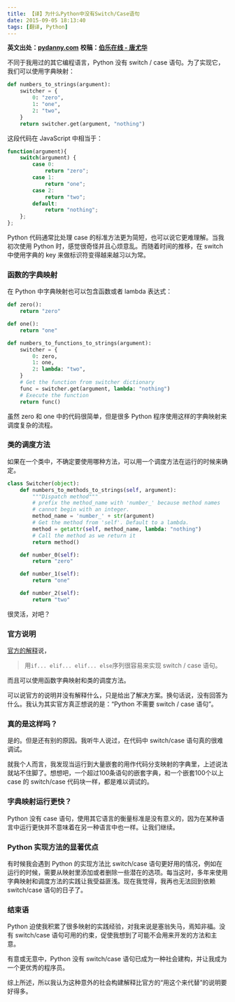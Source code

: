 ```yaml
---
title: 【译】为什么Python中没有Switch/Case语句
date: 2015-09-05 18:13:40
tags: [翻译, Python]
---
```


**英文出处：[pydanny.com](http://www.pydanny.com/why-doesnt-python-have-switch-case.html)**
**校稿：[伯乐在线 - 唐尤华](http://www.jobbole.com/members/tangyouhua)**

不同于我用过的其它编程语言，Python 没有 switch / case 语句。为了实现它，我们可以使用字典映射：

``` python
def numbers_to_strings(argument):
    switcher = {
        0: "zero",
        1: "one",
        2: "two",
    }
    return switcher.get(argument, "nothing")
```

这段代码在 JavaScript 中相当于：

``` javascript
function(argument){
    switch(argument) {
        case 0:
            return "zero";
        case 1:
            return "one";
        case 2:
            return "two";
        default:
            return "nothing";
    };
};
```

Python 代码通常比处理 case 的标准方法更为简短，也可以说它更难理解。当我初次使用 Python 时，感觉很奇怪并且心烦意乱。而随着时间的推移，在 switch 中使用字典的 key 来做标识符变得越来越习以为常。

<!-- more -->

### 函数的字典映射

在 Python 中字典映射也可以包含函数或者 lambda 表达式：

``` python
def zero():
    return "zero"

def one():
    return "one"

def numbers_to_functions_to_strings(argument):
    switcher = {
        0: zero,
        1: one,
        2: lambda: "two",
    }
    # Get the function from switcher dictionary
    func = switcher.get(argument, lambda: "nothing")
    # Execute the function
    return func()
```

虽然 zero 和 one 中的代码很简单，但是很多 Python 程序使用这样的字典映射来调度复杂的流程。

### 类的调度方法

如果在一个类中，不确定要使用哪种方法，可以用一个调度方法在运行的时候来确定。

``` python
class Switcher(object):
    def numbers_to_methods_to_strings(self, argument):
        """Dispatch method"""
        # prefix the method_name with 'number_' because method names
        # cannot begin with an integer.
        method_name = 'number_' + str(argument)
        # Get the method from 'self'. Default to a lambda.
        method = getattr(self, method_name, lambda: "nothing")
        # Call the method as we return it
        return method()

    def number_0(self):
        return "zero"

    def number_1(self):
        return "one"

    def number_2(self):
        return "two"
```

很灵活，对吧？

### 官方说明

[官方的解释](https://docs.python.org/2/faq/design.html#why-isn-t-there-a-switch-or-case-statement-in-python)说，
> 用`if... elif... elif... else`序列很容易来实现 switch / case 语句。

而且可以使用函数字典映射和类的调度方法。

可以说官方的说明并没有解释什么，只是给出了解决方案。换句话说，没有回答为什么。我认为其实官方真正想说的是：“Python 不需要 switch / case 语句”。

### 真的是这样吗？

是的。但是还有别的原因。我听牛人说过，在代码中 switch/case 语句真的很难调试。

就我个人而言，我发现当运行到大量嵌套的用作代码分支映射的字典里，上述说法就站不住脚了。想想吧，一个超过100条语句的嵌套字典，和一个嵌套100个以上 case 的 switch/case 代码块一样，都是难以调试的。

### 字典映射运行更快？

Python 没有 case 语句，使用其它语言的衡量标准是没有意义的，因为在某种语言中运行更快并不意味着在另一种语言中也一样。让我们继续。

### Python 实现方法的显著优点

有时候我会遇到 Python 的实现方法比 switch/case 语句更好用的情况，例如在运行的时候，需要从映射里添加或者删除一些潜在的选项。每当这时，多年来使用字典映射和调度方法的实践让我受益匪浅。现在我觉得，我再也无法回到依赖 switch/case 语句的日子了。

### 结束语

Python 迫使我积累了很多映射的实践经验，对我来说是塞翁失马，焉知非福。没有 switch/case 语句可用的约束，促使我想到了可能不会用来开发的方法和主意。

有意或无意中，Python 没有 switch/case 语句已成为一种社会建构，并让我成为一个更优秀的程序员。

综上所述，所以我认为这种意外的社会构建解释比官方的“用这个来代替”的说明要好得多。
